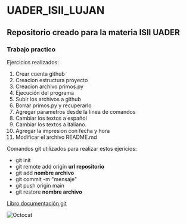 # UADER_ISII_LUJAN
## Repositorio creado para la materia ISII UADER
### Trabajo practico

Ejercicios realizados:
1. Crear cuenta github
2. Creacion estructura proyecto
3. Creacion archivo primos.py
4. Ejecución del programa
5. Subir los archivos a github
6. Borrar primos.py y recuperarlo
7. Agregar parametros desde la linea de comandos
8. Cambiar los textos a español
9. Cambiar los textos a italiano.
10. Agregar la impresion con fecha y hora
11. Modificar el archivo README.md

Comandos git utilizados para realizar estos ejericios:
- git init
- git remote add origin **url repositorio**
- git add **nombre archivo**
- git commit -m "mensaje"
- git push origin main
- git restore **nombre archivo**

[Libro documentación git](https://git-scm.com/book/en/v2)

![Octocat](https://avatars.githubusercontent.com/u/583231?v=4)


